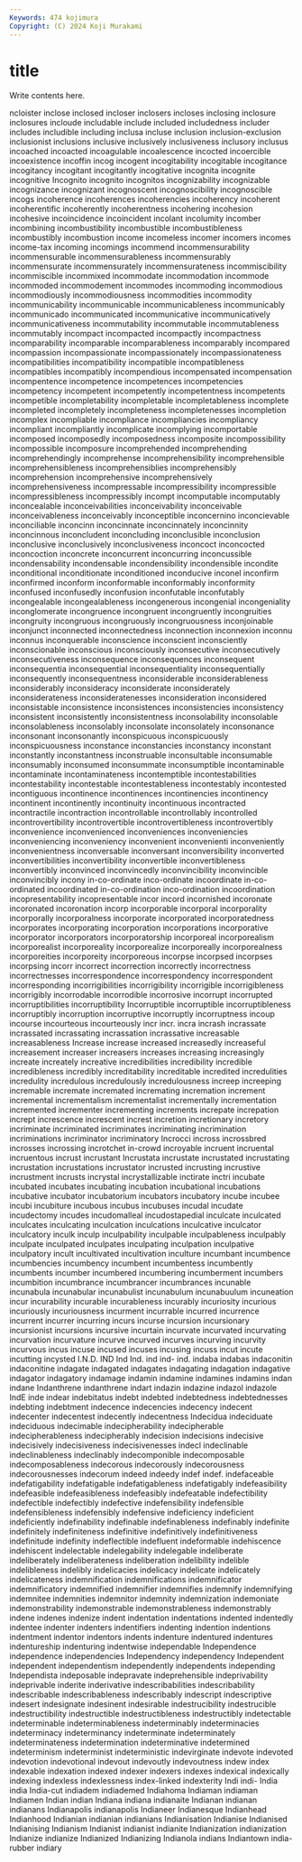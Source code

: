 ```yaml
---
Keywords: 474 kojimura
Copyright: (C) 2024 Koji Murakami
---
```


# title

Write contents here.



ncloister inclose inclosed incloser inclosers incloses inclosing inclosure
inclosures incloude includable include included includedness includer includes includible including
inclusa incluse inclusion inclusion-exclusion inclusionist inclusions inclusive inclusively inclusiveness inclusory
inclusus incoached incoacted incoagulable incoalescence incocted incoercible incoexistence incoffin incog
incogent incogitability incogitable incogitance incogitancy incogitant incogitantly incogitative incognita incognite
incognitive Incognito incognito incognitos incognizability incognizable incognizance incognizant incognoscent incognoscibility
incognoscible incogs incoherence incoherences incoherencies incoherency incoherent incoherentific incoherently incoherentness
incohering incohesion incohesive incoincidence incoincident incolant incolumity incomber incombining incombustibility
incombustible incombustibleness incombustibly incombustion income incomeless incomer incomers incomes income-tax
incoming incomings incommend incommensurability incommensurable incommensurableness incommensurably incommensurate incommensurately incommensurateness
incommiscibility incommiscible incommixed incommodate incommodation incommode incommoded incommodement incommodes incommoding
incommodious incommodiously incommodiousness incommodities incommodity incommunicability incommunicable incommunicableness incommunicably incommunicado
incommunicated incommunicative incommunicatively incommunicativeness incommutability incommutable incommutableness incommutably incompact incompacted
incompactly incompactness incomparability incomparable incomparableness incomparably incompared incompassion incompassionate incompassionately
incompassionateness incompatibilities incompatibility incompatible incompatibleness incompatibles incompatibly incompendious incompensated incompensation
incompentence incompetence incompetences incompetencies incompetency incompetent incompetently incompetentness incompetents incompetible
incompletability incompletable incompletableness incomplete incompleted incompletely incompleteness incompletenesses incompletion incomplex
incompliable incompliance incompliancies incompliancy incompliant incompliantly incomplicate incomplying incomportable incomposed
incomposedly incomposedness incomposite incompossibility incompossible incomposure incomprehended incomprehending incomprehendingly incomprehense
incomprehensibility incomprehensible incomprehensibleness incomprehensiblies incomprehensibly incomprehension incomprehensive incomprehensively incomprehensiveness incompressable
incompressibility incompressible incompressibleness incompressibly incompt incomputable incomputably inconcealable inconceivabilities inconceivability
inconceivable inconceivableness inconceivably inconceptible inconcernino inconcievable inconciliable inconcinn inconcinnate inconcinnately
inconcinnity inconcinnous inconcludent inconcluding inconclusible inconclusion inconclusive inconclusively inconclusiveness inconcoct
inconcocted inconcoction inconcrete inconcurrent inconcurring inconcussible incondensability incondensable incondensibility incondensible
incondite inconditional inconditionate inconditioned inconducive inconel inconfirm inconfirmed inconform inconformable
inconformably inconformity inconfused inconfusedly inconfusion inconfutable inconfutably incongealable incongealableness incongenerous
incongenial incongeniality inconglomerate incongruence incongruent incongruently incongruities incongruity incongruous incongruously
incongruousness inconjoinable inconjunct inconnected inconnectedness inconnection inconnexion inconnu inconnus inconquerable
inconscience inconscient inconsciently inconscionable inconscious inconsciously inconsecutive inconsecutively inconsecutiveness inconsequence
inconsequences inconsequent inconsequentia inconsequential inconsequentiality inconsequentially inconsequently inconsequentness inconsiderable inconsiderableness
inconsiderably inconsideracy inconsiderate inconsiderately inconsiderateness inconsideratenesses inconsideration inconsidered inconsistable inconsistence
inconsistences inconsistencies inconsistency inconsistent inconsistently inconsistentness inconsolability inconsolable inconsolableness inconsolably
inconsolate inconsolately inconsonance inconsonant inconsonantly inconspicuous inconspicuously inconspicuousness inconstance inconstancies
inconstancy inconstant inconstantly inconstantness inconstruable inconsultable inconsumable inconsumably inconsumed inconsummate
inconsumptible incontaminable incontaminate incontaminateness incontemptible incontestabilities incontestability incontestable incontestableness incontestably
incontested incontiguous incontinence incontinences incontinencies incontinency incontinent incontinently incontinuity incontinuous
incontracted incontractile incontraction incontrollable incontrollably incontrolled incontrovertibility incontrovertible incontrovertibleness incontrovertibly
inconvenience inconvenienced inconveniences inconveniencies inconveniencing inconveniency inconvenient inconvenienti inconveniently inconvenientness
inconversable inconversant inconversibility inconverted inconvertibilities inconvertibility inconvertible inconvertibleness inconvertibly inconvinced
inconvincedly inconvincibility inconvincible inconvincibly incony in-co-ordinate inco-ordinate incoordinate in-co-ordinated incoordinated
in-co-ordination inco-ordination incoordination incopresentability incopresentable incor incord incornished incoronate incoronated
incoronation incorp incorporable incorporal incorporality incorporally incorporalness incorporate incorporated incorporatedness
incorporates incorporating incorporation incorporations incorporative incorporator incorporators incorporatorship incorporeal incorporealism
incorporealist incorporeality incorporealize incorporeally incorporealness incorporeities incorporeity incorporeous incorpse incorpsed
incorpses incorpsing incorr incorrect incorrection incorrectly incorrectness incorrectnesses incorrespondence incorrespondency
incorrespondent incorresponding incorrigibilities incorrigibility incorrigible incorrigibleness incorrigibly incorrodable incorrodible incorrosive
incorrupt incorrupted incorruptibilities incorruptibility Incorruptible incorruptible incorruptibleness incorruptibly incorruption incorruptive
incorruptly incorruptness incoup incourse incourteous incourteously incr incr. incra incrash
incrassate incrassated incrassating incrassation incrassative increasable increasableness Increase increase increased
increasedly increaseful increasement increaser increasers increases increasing increasingly increate increately
increative incredibilities incredibility incredible incredibleness incredibly increditability increditable incredited incredulities
incredulity incredulous incredulously incredulousness increep increeping incremable incremate incremated incremating
incremation increment incremental incrementalism incrementalist incrementally incrementation incremented incrementer incrementing
increments increpate increpation incrept increscence increscent increst incretion incretionary incretory
incriminate incriminated incriminates incriminating incrimination incriminations incriminator incriminatory Incrocci incross
incrossbred incrosses incrossing incrotchet in-crowd incroyable incruent incruental incruentous incrust
incrustant Incrustata incrustate incrustated incrustating incrustation incrustations incrustator incrusted incrusting
incrustive incrustment incrusts incrystal incrystallizable inctirate inctri incubate incubated incubates
incubating incubation incubational incubations incubative incubator incubatorium incubators incubatory incube
incubee incubi incubiture incubous incubus incubuses incudal incudate incudectomy incudes
incudomalleal incudostapedial inculcate inculcated inculcates inculcating inculcation inculcations inculcative inculcator
inculcatory inculk inculp inculpability inculpable inculpableness inculpably inculpate inculpated inculpates
inculpating inculpation inculpative inculpatory incult incultivated incultivation inculture incumbant incumbence
incumbencies incumbency incumbent incumbentess incumbently incumbents incumber incumbered incumbering incumberment
incumbers incumbition incumbrance incumbrancer incumbrances incunable incunabula incunabular incunabulist incunabulum
incunabuulum incuneation incur incurability incurable incurableness incurably incuriosity incurious incuriously
incuriousness incurment incurrable incurred incurrence incurrent incurrer incurring incurs incurse
incursion incursionary incursionist incursions incursive incurtain incurvate incurvated incurvating incurvation
incurvature incurve incurved incurves incurving incurvity incurvous incus incuse incused
incuses incusing incuss incut incute incutting incysted I.N.D. IND Ind
Ind. ind ind- ind. indaba indabas indaconitin indaconitine indagate indagated
indagates indagating indagation indagative indagator indagatory indamage indamin indamine indamines
indamins indan indane Indanthrene indanthrene indart indazin indazine indazol indazole
IndE inde indear indebitatus indebt indebted indebtedness indebtednesses indebting indebtment
indecence indecencies indecency indecent indecenter indecentest indecently indecentness Indecidua indeciduate
indeciduous indecimable indecipherability indecipherable indecipherableness indecipherably indecision indecisions indecisive indecisively
indecisiveness indecisivenesses indecl indeclinable indeclinableness indeclinably indecomponible indecomposable indecomposableness indecorous
indecorously indecorousness indecorousnesses indecorum indeed indeedy indef indef. indefaceable indefatigability
indefatigable indefatigableness indefatigably indefeasibility indefeasible indefeasibleness indefeasibly indefeatable indefectibility indefectible
indefectibly indefective indefensibility indefensible indefensibleness indefensibly indefensive indeficiency indeficient indeficiently
indefinability indefinable indefinableness indefinably indefinite indefinitely indefiniteness indefinitive indefinitively indefinitiveness
indefinitude indefinity indeflectible indefluent indeformable indehiscence indehiscent indelectable indelegability indelegable
indeliberate indeliberately indeliberateness indeliberation indelibility indelible indelibleness indelibly indelicacies indelicacy
indelicate indelicately indelicateness indemnification indemnifications indemnificator indemnificatory indemnified indemnifier indemnifies
indemnify indemnifying indemnitee indemnities indemnitor indemnity indemnization indemoniate indemonstrability indemonstrable
indemonstrableness indemonstrably indene indenes indenize indent indentation indentations indented indentedly
indentee indenter indenters indentifiers indenting indention indentions indentment indentor indentors
indents indenture indentured indentures indentureship indenturing indentwise independable Independence independence
independencies Independency independency Independent independent independentism independently independents independing Independista
indeposable indepravate indeprehensible indeprivability indeprivable inderite inderivative indescribabilities indescribability indescribable
indescribableness indescribably indescript indescriptive indesert indesignate indesinent indesirable indestrucibility indestrucible
indestructibility indestructible indestructibleness indestructibly indetectable indeterminable indeterminableness indeterminably indeterminacies indeterminacy
indeterminancy indeterminate indeterminately indeterminateness indetermination indeterminative indetermined indeterminism indeterminist indeterministic
indevirginate indevote indevoted indevotion indevotional indevout indevoutly indevoutness indew index
indexable indexation indexed indexer indexers indexes indexical indexically indexing indexless
indexlessness index-linked indexterity Indi indi- India india India-cut indiadem indiademed
Indiahoma Indiaman indiaman Indiamen Indian indian Indiana indiana indianaite Indianan
indianan indianans Indianapolis indianapolis Indianeer Indianesque Indianhead Indianhood Indianian indianian
indianians Indianisation Indianise Indianised Indianising Indianism Indianist indianist indianite Indianization
indianization Indianize indianize Indianized Indianizing Indianola indians Indiantown india-rubber indiary
